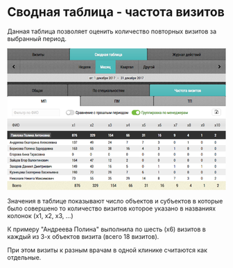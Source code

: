 # Сводная таблица - частота визитов

Данная таблица позволяет оценить количество повторных визитов за выбранный период.

![](../images/reports-summary-frequency.png) 

Значения в таблице показывают число объектов и субъектов в которые было совершено то количество визитов которое указано в названиях колонок (x1, x2, x3, ...)

К примеру "Андреева Полина" выполнила по шесть (x6) визитов в каждый из 3-х объектов визита (всего 18 визитов).

При этом визиты к разным врачам в одной клинике считаются как отдельные.